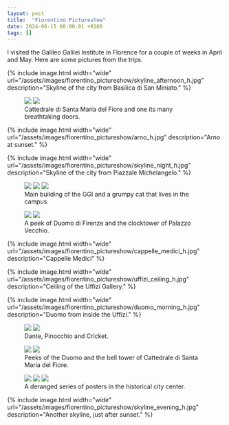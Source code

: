 ```yaml
---
layout: post
title:  "Fiorentino Pictureshow"
date: 2024-06-15 00:00:01 +0100
tags: []
---
```


I visited the Galileo Galilei Institute in Florence for a couple of weeks in
April and May.  Here are some pictures from the trips.

{% include image.html width="wide"
url="/assets/images/fiorentino_pictureshow/skyline_afternoon_h.jpg" 
  description="Skyline of the city from Basilica di San Miniato." %}

<figure class="image wide">
    <div class="many">
        <img src="/assets/images/fiorentino_pictureshow/duomo_morning_v.jpg">
        <img src="/assets/images/fiorentino_pictureshow/duomo_door_v.jpg">
    </div>
    <figcaption>
        Cattedrale di Santa Maria del Fiore and one its many breathtaking
        doors.
    </figcaption>
</figure>

{% include image.html width="wide"
url="/assets/images/fiorentino_pictureshow/arno_h.jpg" 
  description="Arno at sunset." %}

{% include image.html width="wide"
url="/assets/images/fiorentino_pictureshow/skyline_night_h.jpg" 
  description="Skyline of the city from Piazzale Michelangelo." %}

<figure class="image wide">
    <div class="many">
        <img src="/assets/images/fiorentino_pictureshow/ggi_v.jpg">
        <img src="/assets/images/fiorentino_pictureshow/ggi_cat_far_v.jpg">
        <img src="/assets/images/fiorentino_pictureshow/ggi_cat_close_v.jpg">
    </div>
    <figcaption>
        Main building of the GGI and a grumpy cat that lives in the campus.
    </figcaption>
</figure>

<figure class="image wide">
    <div class="many">
        <img src="/assets/images/fiorentino_pictureshow/duomo_evening_v.jpg">
        <img src="/assets/images/fiorentino_pictureshow/tower_night_v.jpg">
    </div>
    <figcaption>
        A peek of Duomo di Firenze and the clocktower of Palazzo Vecchio.
    </figcaption>
</figure>

{% include image.html width="wide"
url="/assets/images/fiorentino_pictureshow/cappelle_medici_h.jpg" 
  description="Cappelle Medici" %}

{% include image.html width="wide"
url="/assets/images/fiorentino_pictureshow/uffizi_ceiling_h.jpg" 
  description="Ceiling of the Uffizi Gallery." %}

{% include image.html width="wide"
url="/assets/images/fiorentino_pictureshow/duomo_morning_h.jpg" 
  description="Duomo from inside the Uffizi." %}

<figure class="image wide">
    <div class="many">
        <img src="/assets/images/fiorentino_pictureshow/dante_v.jpg">
        <img src="/assets/images/fiorentino_pictureshow/pinocchio_v.jpg">
    </div>
    <figcaption>
        Dante, Pinocchio and Cricket.
    </figcaption>
</figure>

<figure class="image wide">
    <div class="many">
        <img src="/assets/images/fiorentino_pictureshow/peek_duomo_v.jpg">
        <img src="/assets/images/fiorentino_pictureshow/peek_tower_v.jpg">
    </div>
    <figcaption>
        Peeks of the Duomo and the bell tower of Cattedrale di Santa Maria del
        Fiore.
    </figcaption>
</figure>

<figure class="image wide">
    <div class="many">
        <img src="/assets/images/fiorentino_pictureshow/barbie1_v.jpg">
        <img src="/assets/images/fiorentino_pictureshow/barbie2_v.jpg">
        <img src="/assets/images/fiorentino_pictureshow/barbie3_v.jpg">
    </div>
    <figcaption>
        A deranged series of posters in the
        historical city center.
    </figcaption>
</figure>

{% include image.html width="wide"
url="/assets/images/fiorentino_pictureshow/skyline_evening_h.jpg" 
  description="Another skyline, just after sunset." %}


